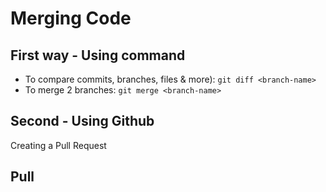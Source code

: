 # Merging Code

## First way - Using command

- To compare commits, branches, files & more): `git diff <branch-name>` 
- To merge 2 branches: `git merge <branch-name>`  

## Second -  Using Github
Creating a Pull Request

## Pull 
